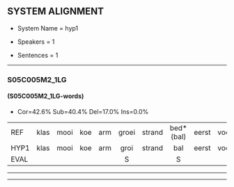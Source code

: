
## SYSTEM ALIGNMENT

- System Name = hyp1

- Speakers = 1

- Sentences = 1

---

### S05C005M2_1LG

#### (S05C005M2_1LG-words)

- Cor=42.6%	Sub=40.4%	Del=17.0%	Ins=0.0%

|  |  |  |  |  |  |  |  |  |  |  |  |  |  |  |  |  |  |  |  |  |  |  |  |  |  |  |  |  |  |  |  |  |  |  |  |  |  |  |  |  |  |  |  |  |  |  |  |
|:--- |:---:|:---:|:---:|:---:|:---:|:---:|:---:|:---:|:---:|:---:|:---:|:---:|:---:|:---:|:---:|:---:|:---:|:---:|:---:|:---:|:---:|:---:|:---:|:---:|:---:|:---:|:---:|:---:|:---:|:---:|:---:|:---:|:---:|:---:|:---:|:---:|:---:|:---:|:---:|:---:|:---:|:---:|:---:|:---:|:---:|:---:|:---:|
| REF | klas | mooi | koe | arm | groei | strand | bed*(bal) | eerst | voor | draai | sjaal | * | herfst | duur | straat | leeuw | clown | * | hoek | krant | hout | gauw | chips*(gips) | * | groen | feest | reis | jas | huis | *s | paard*(baard) | vijf | muts | nieuw | *s | kind | *s | bang*(dag) | oog | zacht | schoen | plas | neus | * | knoop | plank | *s |
| HYP1 | klas | mooi | koe | arm | groi | strand | bal | eerst | voor | drai | sulm | slai | heest | duur | straat |  | leel | lo | hoek | krant | had | vriend | gaal | gips | groen | veest | diers | jas | huis |  | baard | vijf |  |  | nist | kind |  |  | daog | zacht | schoen |  | las | neer | knoop | plank |  |
| EVAL |  |  |  |  | S |  | S |  |  | S | S | S | S |  |  | D | S | S |  |  | S | S | S | S |  | S | S |  |  | D | S |  | D | D | S |  | D | D | S |  |  | D | S | S |  |  | D |
---

---

